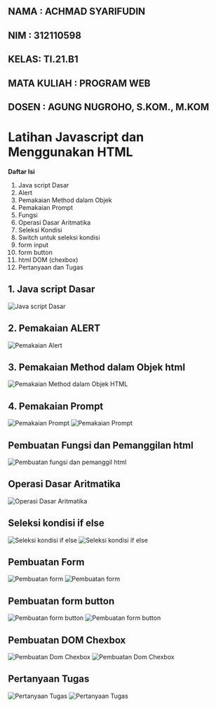 ##  NAMA : ACHMAD SYARIFUDIN
##  NIM  : 312110598
##  KELAS: TI.21.B1
##  MATA KULIAH : PROGRAM WEB
##  DOSEN       : AGUNG NUGROHO, S.KOM., M.KOM


<h1>Latihan Javascript dan Menggunakan HTML </h1>

**Daftar Isi**
1. Java script Dasar
2. Alert
3. Pemakaian Method dalam Objek
4. Pemakaian Prompt
5. Fungsi
6. Operasi Dasar Aritmatika
7. Seleksi Kondisi
8. Switch untuk seleksi kondisi
9. form input
10. form button
11. html DOM (chexbox)
12. Pertanyaan dan Tugas


## 1. Java script Dasar
![Java script Dasar](https://imgur.com/d1Ur2CZ.png)

## 2. Pemakaian ALERT
![Pemakaian Alert](https://imgur.com/undefined.png)

## 3. Pemakaian Method dalam Objek html
![Pemakaian Method dalam Objek HTML](https://imgur.com/undefined.png)

## 4. Pemakaian Prompt
![Pemakaian Prompt](https://imgur.com/la2DgDI.png)
![Pemakaian Prompt](https://imgur.com/VGi0Ytz.png)

## Pembuatan Fungsi dan Pemanggilan html
![Pembuatan fungsi dan pemanggil html](https://imgur.com/7QVLMzH.png)

## Operasi Dasar Aritmatika
![Operasi Dasar Aritmatika](https://imgur.com/ybd4zeP.png)

## Seleksi kondisi if else
![Seleksi kondisi if else](https://imgur.com/F9S3no1.png)
![Seleksi kondisi if else](https://imgur.com/oQN8Gv9.png)

## Pembuatan Form
![Pembuatan form](https://imgur.com/L5JDeH4.png)
![Pembuatan form](https://imgur.com/ZeUSSm3.png)

## Pembuatan form button
![Pembuatan form button](https://imgur.com/gtVosqC.png)
![Pembuatan form button](https://imgur.com/Oh1fe4b.png)

## Pembuatan DOM Chexbox
![Pembuatan Dom Chexbox](https://imgur.com/Ciakk2v.png)
![Pembuatan Dom Chexbox](https://imgur.com/RbZLmKg.png)

## Pertanyaan Tugas
![Pertanyaan Tugas](https://imgur.com/iMPuFn7.png)
![Pertanyaan Tugas](https://imgur.com/hgh7tNv.png)







